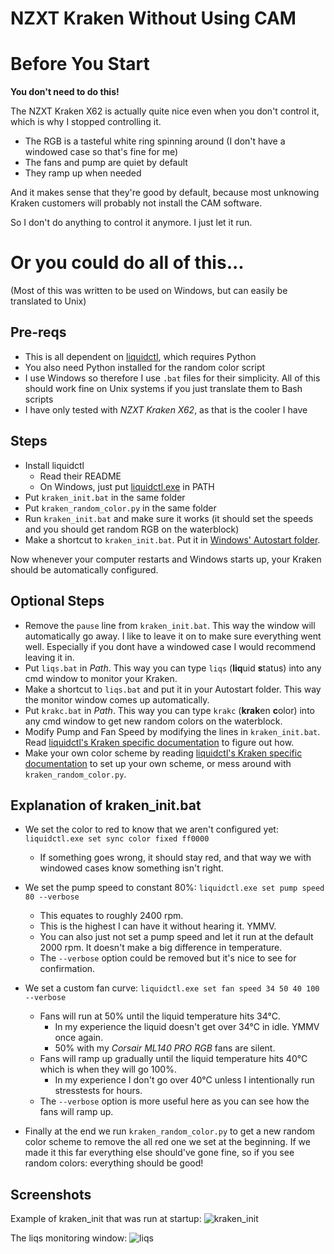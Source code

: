# NZXT Kraken Without Using CAM

# Before You Start

**You don't need to do this!**

The NZXT Kraken X62 is actually quite nice even when you don't control it, which is why I stopped controlling it.

- The RGB is a tasteful white ring spinning around (I don't have a windowed case so that's fine for me)
- The fans and pump are quiet by default
- They ramp up when needed

And it makes sense that they're good by default, because most unknowing Kraken customers will probably not install the CAM software. 

So I don't do anything to control it anymore. I just let it run. 

# Or you could do all of this...

(Most of this was written to be used on Windows, but can easily be translated to Unix)

## Pre-reqs

- This is all dependent on [liquidctl](https://github.com/jonasmalacofilho/liquidctl), which requires Python
- You also need Python installed for the random color script
- I use Windows so therefore I use `.bat` files for their simplicity. All of this should work fine on Unix systems if you just translate them to Bash scripts
- I have only tested with _NZXT Kraken X62_, as that is the cooler I have

## Steps

- Install liquidctl
	- Read their README
	- On Windows, just put [liquidctl.exe](https://github.com/jonasmalacofilho/liquidctl/releases) in PATH
- Put `kraken_init.bat` in the same folder	
- Put `kraken_random_color.py` in the same folder
- Run `kraken_init.bat` and make sure it works (it should set the speeds and you should get random RGB on the waterblock)
- Make a shortcut to `kraken_init.bat`. Put it in [Windows' Autostart folder](https://www.howtogeek.com/228467/how-to-make-a-program-run-at-startup-on-any-computer/).

Now whenever your computer restarts and Windows starts up, your Kraken should be automatically configured.

## Optional Steps

- Remove the `pause` line from `kraken_init.bat`. This way the window will automatically go away. I like to leave it on to make sure everything went well. Especially if you dont have a windowed case I would recommend leaving it in.
- Put `liqs.bat` in _Path_. This way you can type `liqs` (**liq**uid **s**tatus) into any cmd window to monitor your Kraken.
- Make a shortcut to `liqs.bat` and put it in your Autostart folder. This way the monitor window comes up automatically.
- Put `krakc.bat` in _Path_. This way you can type `krakc` (**krak**en **c**olor) into any cmd window to get new random colors on the waterblock.
- Modify Pump and Fan Speed by modifying the lines in `kraken_init.bat`. Read [liquidctl's Kraken specific documentation](https://github.com/jonasmalacofilho/liquidctl/blob/master/docs/nzxt-kraken-x-3rd-generation.md) to figure out how.
- Make your own color scheme by reading [liquidctl's Kraken specific documentation](https://github.com/jonasmalacofilho/liquidctl/blob/master/docs/nzxt-kraken-x-3rd-generation.md) to set up your own scheme, or mess around with `kraken_random_color.py`.

## Explanation of kraken_init.bat

- We set the color to red to know that we aren't configured yet: `liquidctl.exe set sync color fixed ff0000`
	- If something goes wrong, it should stay red, and that way we with windowed cases know something isn't right.

- We set the pump speed to constant 80%: `liquidctl.exe set pump speed 80 --verbose`
	- This equates to roughly 2400 rpm.
	- This is the highest I can have it without hearing it. YMMV.
	- You can also just not set a pump speed and let it run at the default 2000 rpm. It doesn't make a big difference in temperature.
	- The `--verbose` option could be removed but it's nice to see for confirmation.

- We set a custom fan curve: `liquidctl.exe set fan speed 34 50 40 100 --verbose`
	- Fans will run at 50% until the liquid temperature hits 34°C.	
		- In my experience the liquid doesn't get over 34°C in idle. YMMV once again.
		- 50% with my _Corsair ML140 PRO RGB_ fans are silent.
	- Fans will ramp up gradually until the liquid temperature hits 40°C which is when they will go 100%.
		- In my experience I don't go over 40°C unless I intentionally run stresstests for hours.
	- The `--verbose` option is more useful here as you can see how the fans will ramp up.

- Finally at the end we run `kraken_random_color.py` to get a new random color scheme to remove the all red one we set at the beginning. If we made it this far everything else should've gone fine, so if you see random colors: everything should be good!

## Screenshots

Example of kraken_init that was run at startup:
![kraken_init](https://lambdan.se/img/cmd_2019-12-10_17-02-46.png)

The liqs monitoring window:
![liqs](https://lambdan.se/img/cmd_2019-12-10_17-01-55.png)
